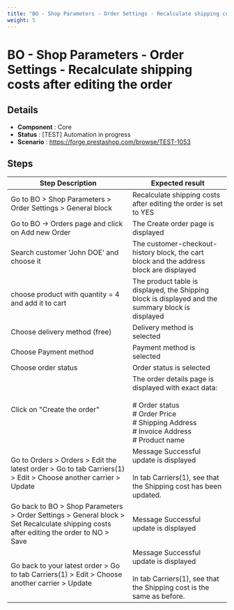 ```yaml
---
title: "BO - Shop Parameters - Order Settings - Recalculate shipping costs after editing the order"
weight: 5
---
```


# BO - Shop Parameters - Order Settings - Recalculate shipping costs after editing the order
## Details
* **Component** : Core
* **Status** : [TEST] Automation in progress
* **Scenario** : https://forge.prestashop.com/browse/TEST-1053

## Steps
| Step Description | Expected result |
| ----- | ----- |
| Go to BO > Shop Parameters > Order Settings > General block | Recalculate shipping costs after editing the order is set to YES |
| Go to BO -> Orders page and click on Add new Order | The Create order page is displayed |
| Search customer 'John DOE' and choose it | The customer-checkout-history block, the cart block and the address block are displayed |
| choose product with quantity = 4 and add it to cart | The product table is displayed, the Shipping block is displayed and the summary block is displayed |
| Choose delivery method (free) | Delivery method is selected |
| Choose Payment method | Payment method is selected |
| Choose order status | Order status is selected |
| Click on "Create the order" | The order details page is displayed with exact data:<br><br># Order status<br># Order Price<br># Shipping Address<br># Invoice Address<br># Product name |
| Go to Orders > Orders > Edit the latest order > Go to tab Carriers(1) > Edit > Choose another carrier > Update | Message Successful update is displayed<br><br>In tab Carriers(1), see that the Shipping cost has been updated. |
| Go back to BO > Shop Parameters > Order Settings > General block > Set Recalculate shipping costs after editing the order to NO > Save | Message Successful update is displayed |
| Go back to your latest order > Go to tab Carriers(1) > Edit > Choose another carrier > Update | Message Successful update is displayed<br><br>In tab Carriers(1), see that the Shipping cost is the same as before. |
